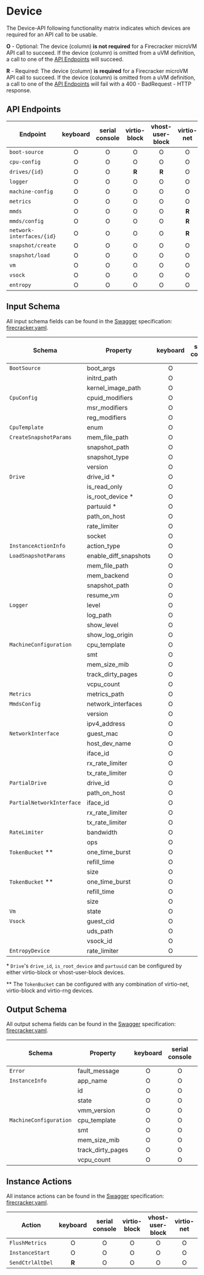 # Device

The Device-API following functionality matrix indicates which devices are
required for an API call to be usable.

**O** - Optional: The device (column) **is not required** for a Firecracker
microVM API call to succeed. If the device (column) is omitted from a uVM
definition, a call to one of the [API Endpoints](#api-endpoints) will succeed.

**R** - Required: The device (column) **is required** for a Firecracker microVM
API call to succeed. If the device (column) is omitted from a uVM definition, a
call to one of the [API Endpoints](#api-endpoints) will fail with a 400 -
BadRequest - HTTP response.

## API Endpoints

| Endpoint                  | keyboard | serial console | virtio-block | vhost-user-block | virtio-net | virtio-vsock | virtio-rng |
| ------------------------- | :------: | :------------: | :----------: | :--------------: | :--------: | :----------: | :--------: |
| `boot-source`             |    O     |       O        |      O       |        O         |     O      |      O       |     O      |
| `cpu-config`              |    O     |       O        |      O       |        O         |     O      |      O       |     O      |
| `drives/{id}`             |    O     |       O        |    **R**     |      **R**       |     O      |      O       |     O      |
| `logger`                  |    O     |       O        |      O       |        O         |     O      |      O       |     O      |
| `machine-config`          |    O     |       O        |      O       |        O         |     O      |      O       |     O      |
| `metrics`                 |    O     |       O        |      O       |        O         |     O      |      O       |     O      |
| `mmds`                    |    O     |       O        |      O       |        O         |   **R**    |      O       |     O      |
| `mmds/config`             |    O     |       O        |      O       |        O         |   **R**    |      O       |     O      |
| `network-interfaces/{id}` |    O     |       O        |      O       |        O         |   **R**    |      O       |     O      |
| `snapshot/create`         |    O     |       O        |      O       |        O         |     O      |      O       |     O      |
| `snapshot/load`           |    O     |       O        |      O       |        O         |     O      |      O       |     O      |
| `vm`                      |    O     |       O        |      O       |        O         |     O      |      O       |     O      |
| `vsock`                   |    O     |       O        |      O       |        O         |     O      |      O       |     O      |
| `entropy`                 |    O     |       O        |      O       |        O         |     O      |      O       |   **R**    |

## Input Schema

All input schema fields can be found in the [Swagger](https://swagger.io)
specification:
[firecracker.yaml](./../src/firecracker/swagger/firecracker.yaml).

| Schema                    | Property              | keyboard | serial console | virtio-block | vhost-user-block | virtio-net | virtio-vsock | virtio-rng |
| ------------------------- | --------------------- | :------: | :------------: | :----------: | :--------------: | :--------: | :----------: | :--------: |
| `BootSource`              | boot_args             |    O     |       O        |      O       |        O         |     O      |      O       |     O      |
|                           | initrd_path           |    O     |       O        |      O       |        O         |     O      |      O       |     O      |
|                           | kernel_image_path     |    O     |       O        |      O       |        O         |     O      |      O       |     O      |
| `CpuConfig`               | cpuid_modifiers       |    O     |       O        |      O       |        O         |     O      |      O       |     O      |
|                           | msr_modifiers         |    O     |       O        |      O       |        O         |     O      |      O       |     O      |
|                           | reg_modifiers         |    O     |       O        |      O       |        O         |     O      |      O       |     O      |
| `CpuTemplate`             | enum                  |    O     |       O        |      O       |        O         |     O      |      O       |     O      |
| `CreateSnapshotParams`    | mem_file_path         |    O     |       O        |      O       |        O         |     O      |      O       |     O      |
|                           | snapshot_path         |    O     |       O        |      O       |        O         |     O      |      O       |     O      |
|                           | snapshot_type         |    O     |       O        |      O       |        O         |     O      |      O       |     O      |
|                           | version               |    O     |       O        |      O       |        O         |     O      |      O       |     O      |
| `Drive`                   | drive_id \*           |    O     |       O        |    **R**     |      **R**       |     O      |      O       |     O      |
|                           | is_read_only          |    O     |       O        |    **R**     |        O         |     O      |      O       |     O      |
|                           | is_root_device \*     |    O     |       O        |    **R**     |      **R**       |     O      |      O       |     O      |
|                           | partuuid \*           |    O     |       O        |    **R**     |      **R**       |     O      |      O       |     O      |
|                           | path_on_host          |    O     |       O        |    **R**     |        O         |     O      |      O       |     O      |
|                           | rate_limiter          |    O     |       O        |    **R**     |        O         |     O      |      O       |     O      |
|                           | socket                |    O     |       O        |      O       |      **R**       |     O      |      O       |     O      |
| `InstanceActionInfo`      | action_type           |    O     |       O        |      O       |        O         |     O      |      O       |     O      |
| `LoadSnapshotParams`      | enable_diff_snapshots |    O     |       O        |      O       |        O         |     O      |      O       |     O      |
|                           | mem_file_path         |    O     |       O        |      O       |        O         |     O      |      O       |     O      |
|                           | mem_backend           |    O     |       O        |      O       |        O         |     O      |      O       |     O      |
|                           | snapshot_path         |    O     |       O        |      O       |        O         |     O      |      O       |     O      |
|                           | resume_vm             |    O     |       O        |      O       |        O         |     O      |      O       |     O      |
| `Logger`                  | level                 |    O     |       O        |      O       |        O         |     O      |      O       |     O      |
|                           | log_path              |    O     |       O        |      O       |        O         |     O      |      O       |     O      |
|                           | show_level            |    O     |       O        |      O       |        O         |     O      |      O       |     O      |
|                           | show_log_origin       |    O     |       O        |      O       |        O         |     O      |      O       |     O      |
| `MachineConfiguration`    | cpu_template          |    O     |       O        |      O       |        O         |     O      |      O       |     O      |
|                           | smt                   |    O     |       O        |      O       |        O         |     O      |      O       |     O      |
|                           | mem_size_mib          |    O     |       O        |      O       |        O         |     O      |      O       |     O      |
|                           | track_dirty_pages     |    O     |       O        |      O       |        O         |     O      |      O       |     O      |
|                           | vcpu_count            |    O     |       O        |      O       |        O         |     O      |      O       |     O      |
| `Metrics`                 | metrics_path          |    O     |       O        |      O       |        O         |     O      |      O       |     O      |
| `MmdsConfig`              | network_interfaces    |    O     |       O        |      O       |        O         |   **R**    |      O       |     O      |
|                           | version               |    O     |       O        |      O       |        O         |   **R**    |      O       |     O      |
|                           | ipv4_address          |    O     |       O        |      O       |        O         |   **R**    |      O       |     O      |
| `NetworkInterface`        | guest_mac             |    O     |       O        |      O       |        O         |   **R**    |      O       |     O      |
|                           | host_dev_name         |    O     |       O        |      O       |        O         |   **R**    |      O       |     O      |
|                           | iface_id              |    O     |       O        |      O       |        O         |   **R**    |      O       |     O      |
|                           | rx_rate_limiter       |    O     |       O        |      O       |        O         |   **R**    |      O       |     O      |
|                           | tx_rate_limiter       |    O     |       O        |      O       |        O         |   **R**    |      O       |     O      |
| `PartialDrive`            | drive_id              |    O     |       O        |    **R**     |        O         |     O      |      O       |     O      |
|                           | path_on_host          |    O     |       O        |    **R**     |        O         |     O      |      O       |     O      |
| `PartialNetworkInterface` | iface_id              |    O     |       O        |      O       |        O         |   **R**    |      O       |     O      |
|                           | rx_rate_limiter       |    O     |       O        |      O       |        O         |   **R**    |      O       |     O      |
|                           | tx_rate_limiter       |    O     |       O        |      O       |        O         |   **R**    |      O       |     O      |
| `RateLimiter`             | bandwidth             |    O     |       O        |      O       |        O         |   **R**    |      O       |     O      |
|                           | ops                   |    O     |       O        |    **R**     |        O         |     O      |      O       |     O      |
| `TokenBucket` \*\*        | one_time_burst        |    O     |       O        |    **R**     |        O         |     O      |      O       |     O      |
|                           | refill_time           |    O     |       O        |    **R**     |        O         |     O      |      O       |     O      |
|                           | size                  |    O     |       O        |    **R**     |        O         |     O      |      O       |     O      |
| `TokenBucket` \*\*        | one_time_burst        |    O     |       O        |      O       |        O         |   **R**    |      O       |     O      |
|                           | refill_time           |    O     |       O        |      O       |        O         |   **R**    |      O       |     O      |
|                           | size                  |    O     |       O        |      O       |        O         |   **R**    |      O       |     O      |
| `Vm`                      | state                 |    O     |       O        |      O       |        O         |     O      |      O       |     O      |
| `Vsock`                   | guest_cid             |    O     |       O        |      O       |        O         |     O      |    **R**     |     O      |
|                           | uds_path              |    O     |       O        |      O       |        O         |     O      |    **R**     |     O      |
|                           | vsock_id              |    O     |       O        |      O       |        O         |     O      |    **R**     |     O      |
| `EntropyDevice`           | rate_limiter          |    O     |       O        |      O       |        O         |     O      |      O       |   **R**    |

\* `Drive`'s `drive_id`, `is_root_device` and `partuuid` can be configured by
either virtio-block or vhost-user-block devices.

\*\* The `TokenBucket` can be configured with any combination of virtio-net,
virtio-block and virtio-rng devices.

## Output Schema

All output schema fields can be found in the [Swagger](https://swagger.io)
specification:
[firecracker.yaml](./../src/firecracker/swagger/firecracker.yaml).

| Schema                 | Property          | keyboard | serial console | virtio-block | vhost-user-block | virtio-net | virtio-vsock |
| ---------------------- | ----------------- | :------: | :------------: | :----------: | :--------------: | :--------: | :----------: |
| `Error`                | fault_message     |    O     |       O        |      O       |        O         |     O      |      O       |
| `InstanceInfo`         | app_name          |    O     |       O        |      O       |        O         |     O      |      O       |
|                        | id                |    O     |       O        |      O       |        O         |     O      |      O       |
|                        | state             |    O     |       O        |      O       |        O         |     O      |      O       |
|                        | vmm_version       |    O     |       O        |      O       |        O         |     O      |      O       |
| `MachineConfiguration` | cpu_template      |    O     |       O        |      O       |        O         |     O      |      O       |
|                        | smt               |    O     |       O        |      O       |        O         |     O      |      O       |
|                        | mem_size_mib      |    O     |       O        |      O       |        O         |     O      |      O       |
|                        | track_dirty_pages |    O     |       O        |      O       |        O         |     O      |      O       |
|                        | vcpu_count        |    O     |       O        |      O       |        O         |     O      |      O       |

## Instance Actions

All instance actions can be found in the [Swagger](https://swagger.io)
specification:
[firecracker.yaml](./../src/firecracker/swagger/firecracker.yaml).

| Action           | keyboard | serial console | virtio-block | vhost-user-block | virtio-net | virtio-vsock |
| ---------------- | :------: | :------------: | :----------: | :--------------: | :--------: | :----------: |
| `FlushMetrics`   |    O     |       O        |      O       |        O         |     O      |      O       |
| `InstanceStart`  |    O     |       O        |      O       |        O         |     O      |      O       |
| `SendCtrlAltDel` |  **R**   |       O        |      O       |        O         |     O      |      O       |

